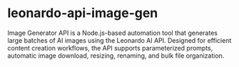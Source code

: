 # leonardo-api-image-gen
Image Generator API is a Node.js-based automation tool that generates large batches of AI images using the Leonardo AI API. Designed for efficient content creation workflows, the API supports parameterized prompts, automatic image download, resizing, renaming, and bulk file organization.
